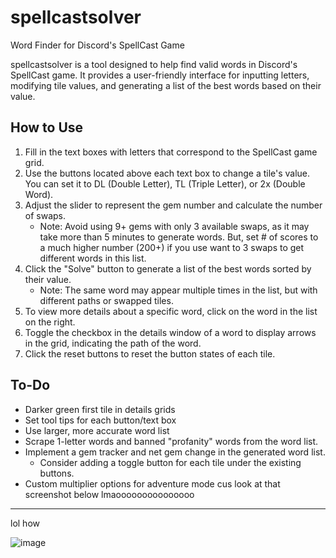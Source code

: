 # spellcastsolver
Word Finder for Discord's SpellCast Game

spellcastsolver is a tool designed to help find valid words in Discord's SpellCast game. It provides a user-friendly interface for inputting letters, modifying tile values, and generating a list of the best words based on their value.

## How to Use

1. Fill in the text boxes with letters that correspond to the SpellCast game grid.
2. Use the buttons located above each text box to change a tile's value. You can set it to DL (Double Letter), TL (Triple Letter), or 2x (Double Word).
3. Adjust the slider to represent the gem number and calculate the number of swaps.
   - Note: Avoid using 9+ gems with only 3 available swaps, as it may take more than 5 minutes to generate words. But, set # of scores to a much higher number (200+) if you use want to 3 swaps to get different words in this list.
4. Click the "Solve" button to generate a list of the best words sorted by their value.
   - Note: The same word may appear multiple times in the list, but with different paths or swapped tiles.
5. To view more details about a specific word, click on the word in the list on the right.
6. Toggle the checkbox in the details window of a word to display arrows in the grid, indicating the path of the word.
7. Click the reset buttons to reset the button states of each tile.

## To-Do

- Darker green first tile in details grids
- Set tool tips for each button/text box
- Use larger, more accurate word list
- Scrape 1-letter words and banned "profanity" words from the word list.
- Implement a gem tracker and net gem change in the generated word list.
   - Consider adding a toggle button for each tile under the existing buttons.
- Custom multiplier options for adventure mode cus look at that screenshot below lmaooooooooooooooo

---

lol how

![image](https://github.com/ppoiuy/spellcastsolver/assets/21088852/47679a26-452e-47ba-9258-b7f7bdce964a)



